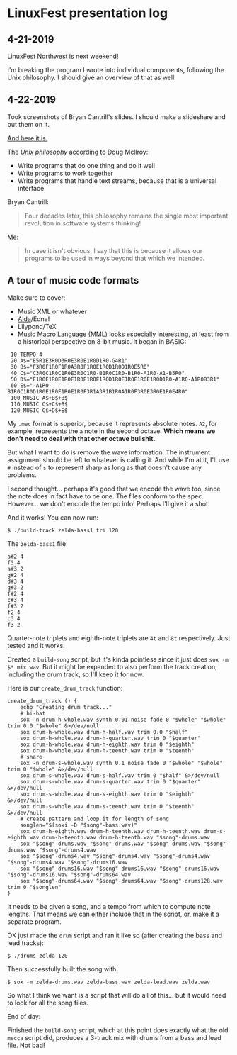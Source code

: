 # LinuxFest presentation log

## 4-21-2019

LinuxFest Northwest is next weekend!

I'm breaking the program I wrote into individual components, following the Unix philosophy. I should give an overview of that as well. 

## 4-22-2019

Took screenshots of Bryan Cantrill's slides. I should make a slideshare and put them on it.

[And here it is.](https://www.slideshare.net/BobbyTowers1/unix-141630706)

The *Unix philosophy* according to Doug Mcllroy:

* Write programs that do one thing and do it well
* Write programs to work together
* Write programs that handle text streams, because that is a universal interface

Bryan Cantrill:

> Four decades later, this philosophy remains the single most important revolution in software systems thinking!

Me:

> In case it isn't obvious, I say that this is because it allows our programs to be used in ways beyond that which we intended.

## A tour of music code formats

Make sure to cover:

* Music XML or whatever
* [Alda](https://github.com/alda-lang/alda)/Edna!
* Lilypond/TeX
* [Music Macro Language (MML)](https://en.wikipedia.org/wiki/Music_Macro_Language) looks especially interesting, at least from a historical perspective on 8-bit music. It began in BASIC:

```
 10 TEMPO 4
 20 A$="E5R1E3R0D3R0E3R0E1R0D1R0-G4R1"
 30 B$="F3R0F1R0F1R0A3R0F1R0E1R0D1R0D1R0E5R0"
 40 C$="C3R0C1R0C1R0E3R0C1R0-B1R0C1R0-B1R0-A1R0-A1-B5R0"
 50 D$="E1R0E1R0E1R0E1R0E1R0E1R0D1R0E1R0E1R0E1R0D1R0-A1R0-A1R0B3R1"
 60 E$="-A1R0-B1R0C1R0D1R0E1R0F1R0E1R0F3R1A3R1B1R0A1R0F3R0E3R0E1R0E4R0"
 100 MUSIC A$+B$+B$
 110 MUSIC C$+C$+B$
 120 MUSIC C$+D$+E$
```

My `.mec` format is superior, because it represents absolute notes. `A2`, for example, represents the `a` note in the second octave. **Which means we don't need to deal with that other octave bullshit.**

But what I want to do is remove the wave information. The instrument assignment should be left to whatever is calling it. And while I'm at it, I'll use `#` instead of `s` to represent sharp as long as that doesn't cause any problems.

I second thought... perhaps it's good that we encode the wave too, since the note does in fact have to be one. The files conform to the spec. However... we don't encode the tempo info! Perhaps I'll give it a shot.

And it works! You can now run:

`$ ./build-track zelda-bass1 tri 120`

The `zelda-bass1` file:

```
a#2 4
f3 4
a#3 2
g#2 4
d#3 4
g#3 2
f#2 4
c#3 4
f#3 2
f2 4
c3 4
f3 2
```

Quarter-note triplets and eighth-note triplets are `4t` and `8t` respectively. Just tested and it works.

Created a `build-song` script, but it's kinda pointless since it just does `sox -m $* mix.wav`. But it might be expanded to also perform the track creation, including the drum track, so I'll keep it for now.

Here is our `create_drum_track` function:

```
create_drum_track () {
	echo "Creating drum track..."
	# hi-hat
	sox -n drum-h-whole.wav synth 0.01 noise fade 0 "$whole" "$whole" trim 0.0 "$whole" &>/dev/null
	sox drum-h-whole.wav drum-h-half.wav trim 0.0 "$half"
	sox drum-h-whole.wav drum-h-quarter.wav trim 0 "$quarter"
	sox drum-h-whole.wav drum-h-eighth.wav trim 0 "$eighth"
	sox drum-h-whole.wav drum-h-teenth.wav trim 0 "$teenth"
	# snare
	sox -n drum-s-whole.wav synth 0.1 noise fade 0 "$whole" "$whole" trim 0 "$whole" &>/dev/null
	sox drum-s-whole.wav drum-s-half.wav trim 0 "$half" &>/dev/null
	sox drum-s-whole.wav drum-s-quarter.wav trim 0 "$quarter" &>/dev/null
	sox drum-s-whole.wav drum-s-eighth.wav trim 0 "$eighth" &>/dev/null
	sox drum-s-whole.wav drum-s-teenth.wav trim 0 "$teenth" &>/dev/null
	# create pattern and loop it for length of song
	songlen="$(soxi -D "$song"-bass.wav)"
	sox drum-h-eighth.wav drum-h-teenth.wav drum-h-teenth.wav drum-s-eighth.wav drum-h-teenth.wav drum-h-teenth.wav "$song"-drums.wav
	sox "$song"-drums.wav "$song"-drums.wav "$song"-drums.wav "$song"-drums.wav "$song"-drums4.wav
	sox "$song"-drums4.wav "$song"-drums4.wav "$song"-drums4.wav "$song"-drums4.wav "$song"-drums16.wav
	sox "$song"-drums16.wav "$song"-drums16.wav "$song"-drums16.wav "$song"-drums16.wav "$song"-drums64.wav
	sox "$song"-drums64.wav "$song"-drums64.wav "$song"-drums128.wav trim 0 "$songlen"
}
```

It needs to be given a song, and a tempo from which to compute note lengths. That means we can either include that in the script, or, make it a separate program.

OK just made the `drum` script and ran it like so (after creating the bass and lead tracks):

```
$ ./drums zelda 120
```

Then successfully built the song with:

```
$ sox -m zelda-drums.wav zelda-bass.wav zelda-lead.wav zelda.wav
```

So what I think we want is a script that will do all of this... but it would need to look for all the song files.

End of day:

Finished the `build-song` script, which at this point does exactly what the old `mecca` script did, produces a 3-track mix with drums from a bass and lead file. Not bad!